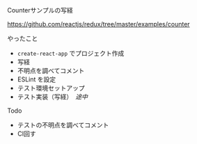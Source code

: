 Counterサンプルの写経

https://github.com/reactjs/redux/tree/master/examples/counter

やったこと

* `create-react-app` でプロジェクト作成
* 写経
* 不明点を調べてコメント
* ESLint を設定
* テスト環境セットアップ
* テスト実装（写経）　*途中*

Todo

* テストの不明点を調べてコメント
* CI回す
